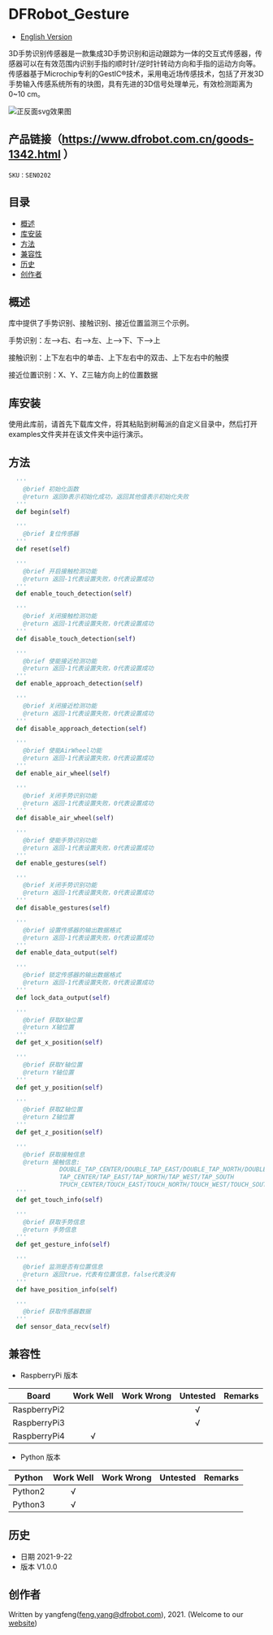 # DFRobot_Gesture
- [English Version](./README.md)

3D手势识别传感器是一款集成3D手势识别和运动跟踪为一体的交互式传感器，传感器可以在有效范围内识别手指的顺时针/逆时针转动方向和手指的运动方向等。传感器基于Microchip专利的GestIC®技术，采用电近场传感技术，包括了开发3D手势输入传感系统所有的块图，具有先进的3D信号处理单元，有效检测距离为0~10 cm。



![正反面svg效果图](https://github.com/cdjq/DFRobot_Gesture/blob/master/resources/images/SEN0202.jpg)


## 产品链接（https://www.dfrobot.com.cn/goods-1342.html ）

    SKU：SEN0202

## 目录

* [概述](#概述)
* [库安装](#库安装)
* [方法](#方法)
* [兼容性](#兼容性y)
* [历史](#历史)
* [创作者](#创作者)

## 概述

库中提供了手势识别、接触识别、接近位置监测三个示例。

手势识别：左-->右、右-->左、上-->下、下-->上

接触识别：上下左右中的单击、上下左右中的双击、上下左右中的触摸

接近位置识别：X、Y、Z三轴方向上的位置数据

## 库安装

使用此库前，请首先下载库文件，将其粘贴到树莓派的自定义目录中，然后打开examples文件夹并在该文件夹中运行演示。

## 方法

```python
  '''
    @brief 初始化函数
    @return 返回0表示初始化成功，返回其他值表示初始化失败
  '''
  def begin(self)

  '''
    @brief 复位传感器
  '''
  def reset(self)

  '''
    @brief 开启接触检测功能
    @return 返回-1代表设置失败，0代表设置成功
  '''
  def enable_touch_detection(self)

  '''
    @brief 关闭接触检测功能
    @return 返回-1代表设置失败，0代表设置成功
  '''
  def disable_touch_detection(self)

  '''
    @brief 使能接近检测功能
    @return 返回-1代表设置失败，0代表设置成功
  '''
  def enable_approach_detection(self)

  '''
    @brief 关闭接近检测功能
    @return 返回-1代表设置失败，0代表设置成功
  '''
  def disable_approach_detection(self)

  '''
    @brief 使能AirWheel功能
    @return 返回-1代表设置失败，0代表设置成功
  '''
  def enable_air_wheel(self)

  '''
    @brief 关闭手势识别功能
    @return 返回-1代表设置失败，0代表设置成功
  '''
  def disable_air_wheel(self)

  '''
    @brief 使能手势识别功能
    @return 返回-1代表设置失败，0代表设置成功
  '''
  def enable_gestures(self)

  '''
    @brief 关闭手势识别功能
    @return 返回-1代表设置失败，0代表设置成功
  '''
  def disable_gestures(self)

  '''
    @brief 设置传感器的输出数据格式
    @return 返回-1代表设置失败，0代表设置成功
  '''
  def enable_data_output(self)

  '''
    @brief 锁定传感器的输出数据格式
    @return 返回-1代表设置失败，0代表设置成功
  '''
  def lock_data_output(self)

  '''
    @brief 获取X轴位置
    @return X轴位置
  '''
  def get_x_position(self)

  '''
    @brief 获取Y轴位置
    @return Y轴位置
  '''
  def get_y_position(self)

  '''
    @brief 获取Z轴位置
    @return Z轴位置
  '''
  def get_z_position(self)

  '''
    @brief 获取接触信息
    @return 接触信息:
              DOUBLE_TAP_CENTER/DOUBLE_TAP_EAST/DOUBLE_TAP_NORTH/DOUBLE_TAP_WEST/DOUBLE_TAP_SOUTH
              TAP_CENTER/TAP_EAST/TAP_NORTH/TAP_WEST/TAP_SOUTH
              TPUCH_CENTER/TOUCH_EAST/TOUCH_NORTH/TOUCH_WEST/TOUCH_SOUTH
  '''
  def get_touch_info(self)

  '''
    @brief 获取手势信息
    @return 手势信息
  '''
  def get_gesture_info(self)

  '''
    @brief 监测是否有位置信息
    @return 返回true，代表有位置信息，false代表没有
  '''
  def have_position_info(self)

  '''
    @brief 获取传感器数据
  '''
  def sensor_data_recv(self)
```

## 兼容性

* RaspberryPi 版本

| Board        | Work Well | Work Wrong | Untested | Remarks |
| ------------ | :-------: | :--------: | :------: | ------- |
| RaspberryPi2 |           |            |    √     |         |
| RaspberryPi3 |           |            |    √     |         |
| RaspberryPi4 |     √     |            |          |         |

* Python 版本

| Python  | Work Well | Work Wrong | Untested | Remarks |
| ------- | :-------: | :--------: | :------: | ------- |
| Python2 |     √     |            |          |         |
| Python3 |     √     |            |          |         |


## 历史

- 日期 2021-9-22
- 版本 V1.0.0


## 创作者

Written by yangfeng(feng.yang@dfrobot.com), 2021. (Welcome to our [website](https://www.dfrobot.com/))

